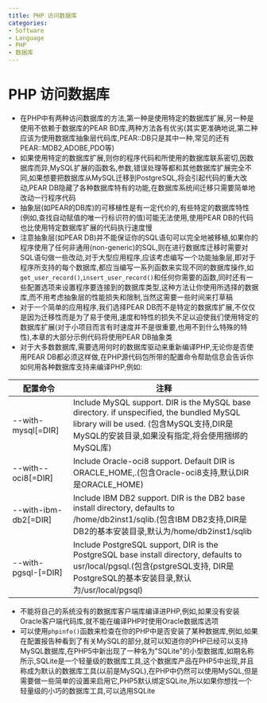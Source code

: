```yaml
---
title: PHP 访问数据库
categories:
- Software
- Language
- PHP
- 数据库
---
```

# PHP 访问数据库

- 在PHP中有两种访问数据库的方法,第一种是使用特定的数据库扩展,另一种是使用不依赖于数据库的PEAR BD库,两种方法各有优劣(其实更准确地说,第二种应该为使用数据库抽象层代码库,PEAR::DB只是其中一种,常见的还有PEAR::MDB2,ADOBE,PDO等)
- 如果使用特定的数据库扩展,则你的程序代码和所使用的数据库联系密切,因数据库而异,MySQL扩展的函数名,参数,错误处理等都和其他数据库扩展完全不同,如果想要把数据库从MySQL迁移到PostgreSQL,将会引起代码的重大改动,PEAR DB隐藏了各种数据库特有的功能,在数据库系统间迁移只需要简单地改动一行程序代码
- 抽象层(如PEAR的DB库)的可移植性是有一定代价的,有些特定的数据库特性(例如,查找自动赋值的唯一行标识符的值)可能无法使用,使用PEAR DB的代码也比使用特定数据库扩展的代码执行速度慢
- 注意抽象层(如PEAR DB)并不能保证你的SQL语句可以完全地被移植,如果你的程序使用了任何非通用(non-generic)的SQL,则在进行数据库迁移时需要对SQL语句做一些改动,对于大型应用程序,应该考虑编写一个功能抽象层,即对于程序所支持的每个数据库,都应当编写一系列函数来实现不同的数据库操作,如`get_user_record()`,`insert_user_record()`和任何你需要的函数,同时还有一些配置选项来设置程序要连接到的数据库类型,这种方法让你使用所选择的数据库,而不用考虑抽象层的性能损失和限制,当然这需要一些时间来打草稿
- 对于一个简单的应用程序,我们选择PEAR DB而不是特定的数据库扩展,不仅仅是因为迁移性而是为了易于使用,速度和特性的损失不足以迫使我们使用特定的数据库扩展(对于小项目而言有时速度并不是很重要,也用不到什么特殊的特性),本章的大部分示例代码将使用PEAR DB抽象类
- 对于大多数数据库,需要选用何时的数据库驱动来重新编译PHP,无论你是否使用PEAR DB都必须这样做,在PHP源代码包所带的配置命令帮助信息会告诉你如何用各种数据库支持来编译PHP,例如:

| 配置命令             | 注释                                                         |
| -------------------- | ------------------------------------------------------------ |
| --with-mysql[=DIR]   | Include MySQL support. DIR is the MySQL base directory. if unspecified, the bundled MySQL library will be used. (包含MySQL支持,DIR是MySQL的安装目录,如果没有指定,将会使用捆绑的MySQL库) |
| --with--oci8[=DIR]   | Include Oracle-oci8 support. Default DIR is ORACLE_HOME,.(包含Oracle-oci8支持,默认DIR是ORACLE_HOME) |
| --with-ibm-db2[=DIR] | Include IBM DB2 support. DIR is the DB2 base install directory, defaults to /home/db2inst1/sqlib.(包含IBM DB2支持,DIR是DB2的基本安装目录,默认为/home/db2inst1/sqlib |
| --with-pgsql-[=DIR]  | Include PostgreSQL support, DIR is the PostgreSQL base install directory, defaults to usr/local/pgsql.(包含{pstgreSQL支持, DIR是PostgreSQL的基本安装目录,默认为/usr/local/pgsql) |

- 不能将自己的系统没有的数据库客户端库编译进PHP,例如,如果没有安装Oracle客户端代码库,就不能在编译PHP时使用Oracle数据库选项
- 可以使用`phpinfo()`函数来检查在你的PHP中是否安装了某种数据库,例如,如果在配置报告种看到了有关MySQL的部分,就可以知道你的PHP已经可以支持MySQL数据库,在PHP5中新出现了一种名为"SQLite"的小型数据库,如期名称所示,SQLite是一个轻量级的数据库工具,这个数据库产品在PHP5中出现,并且称成为默认的数据库工具(以前是MySQL),在PHP中仍然可以使用MySQL,但是需要做一些简单的设置来启用它,PHP5默认绑定SQLite,所以如果你想找一个轻量级的小巧的数据库工具,可以选用SQLite